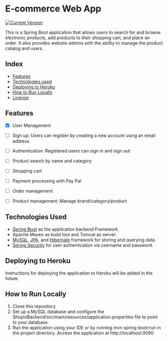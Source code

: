 # E-commerce Web App
[![Current Version](https://img.shields.io/badge/version-1.0.0-green.svg)](https://github.com/soumanpaul/MERN-e-commerce)

This is a Spring Boot application that allows users to search for and browse electronic products, add products to their shopping cart, and place an order. It also provides website admins with the ability to manage the product catalog and users.

 ## Index
+ [Features](#features)
+ [Technologies used](#Technologies-Used)
+ [Deploying to Heroku](#Deploying-to-Heroku)
+ [How to Run Locally](#How-to-Run-Locally)
+ [License](#license)

## Features
- [x] User Management
- [ ] Sign up: Users can register by creating a new account using an email address
- [ ] Authentication: Registered users can sign in and sign out
- [ ] Product search by name and category
- [ ] Shopping cart 
- [ ] Payment processing with Pay Pal
- [ ] Order management
- [ ] Product management: Manage brand/category/product


## Technologies Used
- [Spring Boot](https://spring.io/) as the application backend Framework.
- Apache Maven as build tool and Tomcat as server.
- [MySQL](https://www.mysql.com/), [JPA](https://spring.io/guides/gs/accessing-data-jpa/), and [Hibernate](https://hibernate.org/) framework for storing and querying data.
- [Spring Security](https://docs.spring.io/spring-security/reference/index.html) for user authentication via username and password.


## Deploying to Heroku
Instructions for deploying the application to Heroku will be added in the future.

## How to Run Locally
1. Clone this repository
2. Set up a MySQL database and configure the ShopioBackend/src/main/resources/application.properties file to point to your database.
3. Run the application using your IDE or by running mvn spring-boot:run in the project directory.
Access the application at http://localhost:9090

